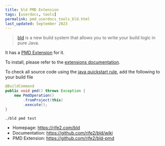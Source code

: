```yaml
---
title: bld PMD Extension
tags: [userdocs, tools]
permalink: pmd_userdocs_tools_bld.html
last_updated: September 2023
---
```


> [bld](https://rife2.com/bld) is a new build system that allows you to write your build logic in pure Java.

It has a [PMD Extension](https://github.com/rife2/bld-pmd) for it.

To install, please refer to the [extensions documentation](https://github.com/rife2/bld/wiki/Extensions).

To check all source code using the [java quickstart rule](pmd_rules_java.html), add the following to your build file

```java
@BuildCommand
public void pmd() throws Exception {
    new PmdOperation()
        .fromProject(this)
        .execute();
}
```

```shell
./bld pmd test
```

* Homepage: <https://rife2.com/bld>
* Documentation: <https://github.com/rife2/bld/wiki>
* PMD Extension: <https://github.com/rife2/bld-pmd>
